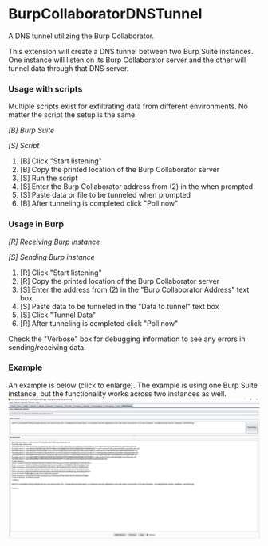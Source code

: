 # BurpCollaboratorDNSTunnel
A DNS tunnel utilizing the Burp Collaborator.

This extension will create a DNS tunnel between two Burp Suite instances.  One instance will listen on its Burp Collaborator server and the other will tunnel data through that DNS server.

### Usage with scripts
Multiple scripts exist for exfiltrating data from different environments.  No matter the script the setup is the same.

_[B] Burp Suite_

_[S] Script_

1) [B] Click "Start listening"
2) [B] Copy the printed location of the Burp Collaborator server
3) [S] Run the script
4) [S] Enter the Burp Collaborator address from (2) in the when prompted
5) [S] Paste data or file to be tunneled when prompted
6) [B] After tunneling is completed click "Poll now"

### Usage in Burp
_[R] Receiving Burp instance_

_[S] Sending Burp instance_

1) [R] Click "Start listening"
2) [R] Copy the printed location of the Burp Collaborator server
3) [S] Enter the address from (2) in the "Burp Collaborator Address" text box
4) [S] Paste data to be tunneled in the "Data to tunnel" text box
5) [S] Click "Tunnel Data"
6) [R] After tunneling is completed click "Poll now"

Check the "Verbose" box for debugging information to see any errors in sending/receiving data.

### Example
An example is below (click to enlarge).  The example is using one Burp Suite instance, but the functionality works across two instances as well.
<a href="https://github.com/NetSPI/BurpCollaboratorDNSTunnel/blob/master/images/demo.png?raw=true" target="_blank"><img src="./images/demo.png"/></a>
